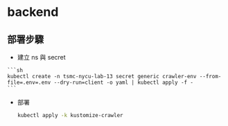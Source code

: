 # backend

## 部署步驟

- 建立 ns 與 secret
<!--   
    ```sh
    kubectl create -n tsmc-nycu-lab-13 secret generic crawler-env --from-env-file=.env --dry-run=client -o yaml | kubectl apply -f -
    ```
-->
    ```sh
    kubectl create -n tsmc-nycu-lab-13 secret generic crawler-env --from-file=.env=.env --dry-run=client -o yaml | kubectl apply -f -
    ```

- 部署

    ```sh
    kubectl apply -k kustomize-crawler
    ```
